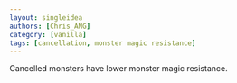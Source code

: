```yaml
---
layout: singleidea
authors: [Chris_ANG]
category: [vanilla]
tags: [cancellation, monster magic resistance]
---
```

Cancelled monsters have lower monster magic resistance.
